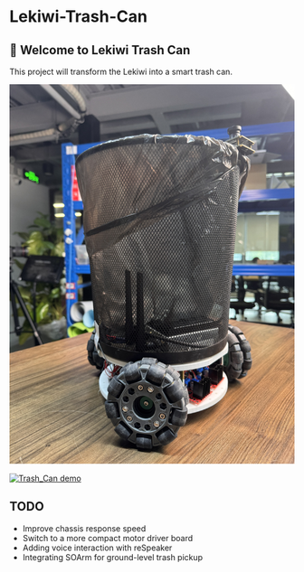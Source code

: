 # Lekiwi-Trash-Can


## 👋 Welcome to Lekiwi Trash Can

This project will transform the Lekiwi into a smart trash can.

![Trash_Can](resources/image_1.jpg)

[![Trash_Can demo](https://img.youtube.com/vi/dWStqjCjtsY/maxresdefault.jpg)](https://youtube.com/shorts/dWStqjCjtsY)


## TODO
- Improve chassis response speed
- Switch to a more compact motor driver board
- Adding voice interaction with reSpeaker
- Integrating SOArm for ground-level trash pickup





